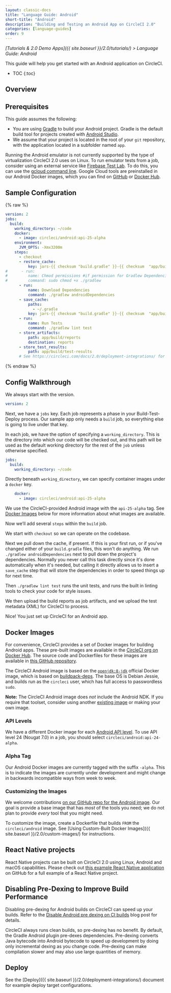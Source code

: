 ```yaml
---
layout: classic-docs
title: "Language Guide: Android"
short-title: "Android"
description: "Building and Testing an Android App on CircleCI 2.0"
categories: [language-guides]
order: 9
---
```


*[Tutorials & 2.0 Demo Apps]({{ site.baseurl }}/2.0/tutorials/) > Language Guide: Android*

This guide will help you get started with an Android application on CircleCI.

* TOC
{:toc}

## Overview

## Prerequisites

This guide assumes the following:

- You are using [Gradle](https://gradle.org/)
to build your Android project.
Gradle is the default build tool
for projects created with [Android Studio](https://developer.android.com/studio).
- We assume that your project is located in the root of your `git` repository, with the application located in a subfolder named `app`.

Running the Android emulator is not currently supported by the type of virtualization CircleCI 2.0 uses on Linux. To run emulator tests from a job, consider using an external service like [Firebase Test Lab](https://firebase.google.com/docs/test-lab). To do this, you can use the [gcloud command line](https://firebase.google.com/docs/test-lab/command-line). Google Cloud tools are preinstalled in our Android Docker images, which you can find on [GitHub](https://github.com/CircleCI-Public/circleci-dockerfiles/tree/master/android/images) or [Docker Hub](https://hub.docker.com/r/circleci/android/tags).


## Sample Configuration

{% raw %}

```yaml
version: 2
jobs:
  build:
    working_directory: ~/code
    docker:
      - image: circleci/android:api-25-alpha
    environment:
      JVM_OPTS: -Xmx3200m
    steps:
      - checkout
      - restore_cache:
          key: jars-{{ checksum "build.gradle" }}-{{ checksum  "app/build.gradle" }}
#      - run:
#         name: Chmod permissions #if permission for Gradlew Dependencies fail, use this. 
#         command: sudo chmod +x ./gradlew
      - run:
          name: Download Dependencies
          command: ./gradlew androidDependencies
      - save_cache:
          paths:
            - ~/.gradle
          key: jars-{{ checksum "build.gradle" }}-{{ checksum  "app/build.gradle" }}
      - run:
          name: Run Tests
          command: ./gradlew lint test
      - store_artifacts:
          path: app/build/reports
          destination: reports
      - store_test_results:
          path: app/build/test-results
      # See https://circleci.com/docs/2.0/deployment-integrations/ for deploy examples    

```

{% endraw %}

## Config Walkthrough

We always start with the version.

```yaml
version: 2
```

Next, we have a `jobs` key. Each job represents a phase in your Build-Test-Deploy process. Our sample app only needs a `build` job, so everything else is going to live under that key.

In each job, we have the option of specifying a `working_directory`. This is the directory into which our code will be checked out, and this path will be used as the default working directory for the rest of the `job` unless otherwise specified.

```yaml
jobs:
  build:
    working_directory: ~/code
```

Directly beneath `working_directory`, we can specify container images under a `docker` key.

```yaml
    docker:
      - image: circleci/android:api-25-alpha
```

We use the CircleCI-provided Android image with the `api-25-alpha` tag. See [Docker Images](#docker-images) below for more information about what images are available.

Now we’ll add several `steps` within the `build` job.

We start with `checkout` so we can operate on the codebase.

Next we pull down the cache, if present. If this is your first run, or if you've changed either of your `build.gradle` files, this won't do anything. We run `./gradlew androidDependencies` next to pull down the project's dependencies. Normally you never call this task directly since it's done automatically when it's needed, but calling it directly allows us to insert a `save_cache` step that will store the dependencies in order to speed things up for next time.

Then `./gradlew lint test` runs the unit tests, and runs the built in linting tools to check your code for style issues.

We then upload the build reports as job artifacts, and we upload the test metadata (XML) for CircleCI to process.

Nice! You just set up CircleCI for an Android app.

## Docker Images

For convenience, CircleCI provides a set of Docker images for building Android apps. These pre-built images are available in the [CircleCI org on Docker Hub](https://hub.docker.com/r/circleci/android/). The source code and Dockerfiles for these images are available in [this GitHub repository](https://github.com/circleci/circleci-images/tree/master/android).

The CircleCI Android image is based on the [`openjdk:8-jdk`](https://hub.docker.com/_/openjdk/) official Docker image, which is based on [buildpack-deps](https://hub.docker.com/_/buildpack-deps/). The base OS is Debian Jessie, and builds run as the `circleci` user, which has full access to passwordless `sudo`.

**Note:** The CircleCI Android image does *not* include the Android NDK. If you require that toolset, consider using another [existing image](https://hub.docker.com/search/?isAutomated=0&isOfficial=0&page=1&pullCount=0&q=android-ndk&starCount=0) or making your own image.

### API Levels

We have a different Docker image for each [Android API level](https://source.android.com/source/build-numbers). To use API level 24 (Nougat 7.0) in a job, you should select `circleci/android:api-24-alpha`.

### Alpha Tag

Our Android Docker images are currently tagged with the suffix `-alpha`. This is to indicate the images are currently under development and might change in backwards incompatible ways from week to week.

### Customizing the Images

We welcome contributions [on our GitHub repo for the Android image](https://github.com/circleci/circleci-images/tree/master/android). Our goal is provide a base image that has *most* of the tools you need; we do not plan to provide *every* tool that you might need.

To customize the image, create a Dockerfile that builds `FROM` the `circleci/android` image. See [Using Custom-Built Docker Images]({{ site.baseurl }}/2.0/custom-images/) for instructions.

## React Native projects

React Native projects can be built on CircleCI 2.0 using Linux, Android
and macOS capabilities. Please check out [this example React Native
application](https://github.com/CircleCI-Public/circleci-demo-react-native)
on GitHub for a full example of a React Native project.

## Disabling Pre-Dexing to Improve Build Performance

Disabling pre-dexing for Android builds on CircleCI can speed up your builds. Refer to the [Disable Android pre dexing on CI builds](http://www.littlerobots.nl/blog/disable-android-pre-dexing-on-ci-builds/) blog post for details.

CircleCI always runs clean builds, so pre-dexing has no benefit. By default, the Gradle Android plugin pre-dexes dependencies. Pre-dexing converts Java bytecode into Android bytecode to speed up development by doing only incremental dexing as you change code. Pre-dexing can make compilation slower and may also use large quantities of memory. 

## Deploy

See the [Deploy]({{ site.baseurl }}/2.0/deployment-integrations/) document for example deploy target configurations.
